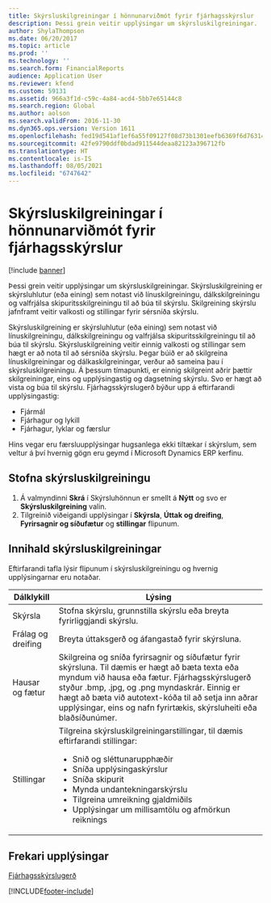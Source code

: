 ```yaml
---
title: Skýrsluskilgreiningar í hönnunarviðmót fyrir fjárhagsskýrslur
description: Þessi grein veitir upplýsingar um skýrsluskilgreiningar.
author: ShylaThompson
ms.date: 06/20/2017
ms.topic: article
ms.prod: ''
ms.technology: ''
ms.search.form: FinancialReports
audience: Application User
ms.reviewer: kfend
ms.custom: 59131
ms.assetid: 966a3f1d-c59c-4a84-acd4-5bb7e65144c8
ms.search.region: Global
ms.author: aolson
ms.search.validFrom: 2016-11-30
ms.dyn365.ops.version: Version 1611
ms.openlocfilehash: fed19d541af1ef6a55f09127f08d73b1301eefb6369f6d76314463e18fb273c8
ms.sourcegitcommit: 42fe9790ddf0bdad911544deaa82123a396712fb
ms.translationtype: HT
ms.contentlocale: is-IS
ms.lasthandoff: 08/05/2021
ms.locfileid: "6747642"
---
```

# <a name="report-definitions-in-financial-report-designer"></a>Skýrsluskilgreiningar í hönnunarviðmót fyrir fjárhagsskýrslur

[!include [banner](../includes/banner.md)]

Þessi grein veitir upplýsingar um skýrsluskilgreiningar. Skýrsluskilgreining er skýrsluhlutur (eða eining) sem notast við línuskilgreiningu, dálkskilgreiningu og valfrjálsa skipuritsskilgreiningu til að búa til skýrslu. Skilgreining skýrslu jafnframt veitir valkosti og stillingar fyrir sérsníða skýrslu. 

Skýrsluskilgreining er skýrsluhlutur (eða eining) sem notast við línuskilgreiningu, dálkskilgreiningu og valfrjálsa skipuritsskilgreiningu til að búa til skýrslu. Skýrsluskilgreining veitir einnig valkosti og stillingar sem hægt er að nota til að sérsníða skýrslu. Þegar búið er að skilgreina línuskilgreiningar og dálkaskilgreiningar, verður að sameina þau í skýrsluskilgreiningu. Á þessum tímapunkti, er einnig skilgreint aðrir þættir skilgreiningar, eins og upplýsingastig og dagsetning skýrslu. Svo er hægt að vista og búa til skýrslu. Fjárhagsskýrslugerð býður upp á eftirfarandi upplýsingastig:

- Fjármál
- Fjárhagur og lykill
- Fjárhagur, lyklar og færslur

Hins vegar eru færsluupplýsingar hugsanlega ekki tiltækar í skýrslum, sem veltur á því hvernig gögn eru geymd í Microsoft Dynamics ERP kerfinu.

## <a name="create-a-report-definition"></a>Stofna skýrsluskilgreiningu
1. Á valmyndinni **Skrá** í Skýrsluhönnun er smellt á **Nýtt** og svo er **Skýrsluskilgreining** valin.
2. Tilgreinið viðeigandi upplýsingar í **Skýrsla**, **Úttak og dreifing**, **Fyrirsagnir og síðufætur** og **stillingar** flipunum.

## <a name="contents-of-a-report-definition"></a>Innihald skýrsluskilgreiningar
Eftirfarandi tafla lýsir flipunum í skýrsluskilgreiningu og hvernig upplýsingarnar eru notaðar.

<table>
<thead>
<tr>
<th>Dálklykill</th>
<th>Lýsing</th>
</tr>
</thead>
<tbody>
<tr>
<td>Skýrsla</td>
<td>Stofna skýrslu, grunnstilla skýrslu eða breyta fyrirliggjandi skýrslu.</td>
</tr>
<tr>
<td>Frálag og dreifing</td>
<td>Breyta úttaksgerð og áfangastað fyrir skýrsluna.</td>
</tr>
<tr>
<td>Hausar og fætur</td>
<td>Skilgreina og sníða fyrirsagnir og síðufætur fyrir skýrsluna. Til dæmis er hægt að bæta texta eða myndum við hausa eða fætur. Fjárhagsskýrslugerð styður .bmp, .jpg, og .png myndaskrár. Einnig er hægt að bæta við autotext-kóða til að setja inn aðrar upplýsingar, eins og nafn fyrirtækis, skýrsluheiti eða blaðsíðunúmer.</td>
</tr>
<tr>
<td>Stillingar</td>
<td>Tilgreina skýrsluskilgreiningarstillingar, til dæmis eftirfarandi stillingar:
<ul>
<li>Snið og sléttunarupphæðir</li>
<li>Sníða upplýsingaskýrslur</li>
<li>Sníða skipurit</li>
<li>Mynda undantekningarskýrslu</li>
<li>Tilgreina umreikning gjaldmiðils</li>
<li>Upplýsingar um millisamtölu og afmörkun reiknings</li>
</ul>
</td>
</tr>
</tbody>
</table>

## <a name="additional-resources"></a>Frekari upplýsingar

[Fjárhagsskýrslugerð](financial-reporting-intro.md)


[!INCLUDE[footer-include](../../../includes/footer-banner.md)]